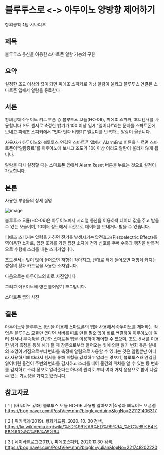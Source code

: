 블루투스로 <-> 아두이노 양방향 제어하기
=============

창의공학 4팀 시나리오

제목
-------------
블루투스 통신을 이용한 스마트폰 알람 기능의 구현

요약
-------------
설정한 조도 이상의 값이 되면 피에조 스피커로 기상 알람이 울리고 블루투스 연결된 스마트폰 앱에서 알람을 종료한다    

서론
-------------
창의공학 아두이노 키트 부품 중 블루투스 모듈(HC-06), 피에조 스피커, 조도센서를 사용합니다 조도 센서로 측정한 밝기가 100 이상 일시 “일어나!”라는 문자를 스마트폰에 보내고
피에조 스피커에서 “떳다 떳다 비행기” 멜로디를 반복하는 알람이 울립니다.

사용자가 아두이노와 블루투스 연결된 스마트폰 앱에서 AlarmEnd 버튼을 누르면 스마트폰이“알람종료”를 아두이노에 보내고 조도가 100 이상 이라도 알람이 울리지 않게 됩니다.

알람을 다시 설정할 때는 스마트폰 앱에서 Alarm Reset 버튼을 누르는 것으로 설정이 가능합니다. 

본론
-------------
사용한 부품들의 상세 설명

![image](https://user-images.githubusercontent.com/66579265/98436154-6e675a00-211c-11eb-865a-a85d8724f90b.png)

블루투스 모듈(HC-06)은 아두이노에서 시리얼 통신을 이용하여 데이터 값을 주고 받을 수 있는 모듈이며, 10미터 정도에서 무선으로 데이터를 보내거나 받을 수 있습니다.


피에조 스피커는 압력을 가하면 전기를 발생시키는 압전효과(Piezoelectric Effect)를 역이용한 소자로, 압전 효과를 가진 압전 소자에 전기 신호를 주어 수축과 팽창을 반복적으로 수행해 소리를 내는 스피커입니다.


조도센서는 빛이 많이 들어오면 저항이 작아지고, 반대로 적게 들어오면 저항이 커지는 성질의 황화 카드뮴을 사용한 소자입니다.

다음으로는 아두이노의 회로 사진입니다







그리고 아두이노에 영혼 불어넣기 코드입니다.




스마트폰 앱의 사진







결론
-------------
아두이노와 블루투스 통신을 이용해 스마트폰의 앱을 사용해서 아두이노를 제어하는 작업은
블루투스 모듈만 있다면 서버를 따로 만들 필요 없이 바로 연결하여 아두이노에 여러 센서나
부속품을 간단한 스마트폰 앱을 이용하여 제어할 수 있으며, 조도 센서를 이용한 밝기 측정을 통해 해가 뜰 때 창문으로부터 들어오는 빛에 의한 밝기 변화 혹은 실내의 조명이 켜짐으로부터 변화를 측정해 알림으로 사용할 수 있다는 것은 알림뿐만 아니라 사용하기에 따라서 센서를 통해 위험을 감지하고 알리는 경보기, 블루투스와 연결된 잃어버린 물건이 주변의 변화를 감지하고 소리를 내어 물건의 위치를 알 수 있는 등 변화를 감지하고 소리 정보로 알려준다는
하나의 원리로 부터 여러 가지 응용으로 뻗어 나갈 수 있는 가능성을 가지고 있습니다.




참고자료
-------------

[ 1 ] [아두이노 강좌] 블루투스 모듈 HC-06 사용법 알아보기|작성자 에듀이노 오픈랩
https://blog.naver.com/PostView.nhn?blogId=eduino&logNo=221121406317

[ 2 ] 위키백과(2019). 황화카드뮴. 2020. 10. 30 검색,
https://ko.wikipedia.org/wiki/%ED%99%A9%ED%99%94_%EC%B9%B4%EB%93%9C%EB%AE%B4

[ 3 ] 네이버블로그(2019,), 피에조스피커, 2020.10.30 검색.
https://blog.naver.com/PostView.nhn?blogId=yulian&logNo=221748202220



   
